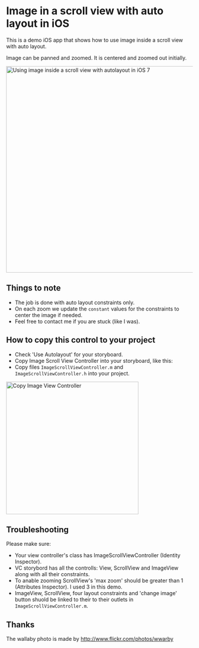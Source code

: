 # Image in a scroll view with auto layout in iOS

This is a demo iOS app that shows how to use image inside a scroll view with auto layout.

Image can be panned and zoomed. It is centered and zoomed out initially.

<img src='https://raw.github.com/evgenyneu/ios-imagescroll/master/image_scroll.png' width='556' alt='Using image inside a scroll view with autolayout in iOS 7'>

## Things to note

* The job is done with auto layout constraints only.
* On each zoom we update the `constant` values for the constraints to center the image if needed.
* Feel free to contact me if you are stuck (like I was).

## How to copy this control to your project

* Check 'Use Autolayout' for your storyboard.
* Copy Image Scroll View Controller into your storyboard, like this:
* Copy files `ImageScrollViewController.m` and `ImageScrollViewController.h` into your project.

<img src='https://raw.github.com/evgenyneu/ios-imagescroll/master/copy_image_scroll_view_controller.png' width='357' alt='Copy Image View Controller'>


## Troubleshooting

Please make sure:

* Your view controller's class has ImageScrollViewController (Identity Inspector).
* VC storybord has all the controlls: View, ScrollView and ImageView along with all their constraints.
* To anable zooming ScrollView's 'max zoom' should be greater than 1 (Attributes Inspector). I used 3 in this demo.
* ImageView, ScrollView, four layout constraints and 'change image' button shuold be linked to their to their outlets in `ImageScrollViewController.m`.

## Thanks

The wallaby photo is made by http://www.flickr.com/photos/wwarby

